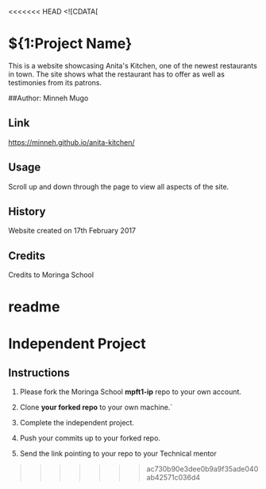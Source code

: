 <<<<<<< HEAD
<snippet>
  <content><![CDATA[
# ${1:Project Name}
This is a website showcasing Anita's Kitchen, one of the newest restaurants in town. The site shows what the restaurant has to offer as well as testimonies from its patrons.

##Author:
Minneh Mugo

## Link
https://minneh.github.io/anita-kitchen/

## Usage
Scroll up and down through the page to view all aspects of the site.

## History
Website created on 17th February 2017

## Credits
Credits to Moringa School

<tabTrigger>readme</tabTrigger>
</snippet>
=======
# Independent Project

## Instructions
  1) Please fork the Moringa School **mpft1-ip** repo to your own account.

  2) Clone **your forked repo** to your own machine.`

  3) Complete the independent project.

  4) Push your commits up to your forked repo.
  
  5) Send the link pointing to your repo to your Technical mentor
>>>>>>> ac730b90e3dee0b9a9f35ade040ab42571c036d4
